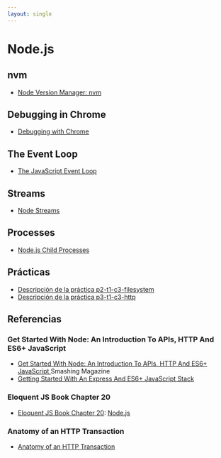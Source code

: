 ```yaml
---
layout: single
---
```

# Node.js

## nvm

* [Node Version Manager: nvm](nvm)

## Debugging in Chrome

* [Debugging with Chrome](debugging)

## The Event Loop

* [The JavaScript Event Loop](event-loop)

## Streams

* [Node Streams](streams)

## Processes

* [Node.js Child Processes]({{site.baseurl}}/tema2-async/processes)

## Prácticas

* [Descripción de la práctica p2-t1-c3-filesystem](practicas/p2-t1-c3-file-system/)
* [Descripción de la práctica p3-t1-c3-http](practicas/p3-t1-c3-http/)

## Referencias

### Get Started With Node: An Introduction To APIs, HTTP And ES6+ JavaScript

* [Get Started With Node: An Introduction To APIs, HTTP And ES6+ JavaScript
](https://www.smashingmagazine.com/2019/02/node-api-http-es6-javascript/) Smashing Magazine
* [Getting Started With An Express And ES6+ JavaScript Stack](https://www.smashingmagazine.com/2019/11/express-es6-javascript-stack-mongodb-mongoose-servers/)

### Eloquent JS Book Chapter 20

- [Eloquent JS Book Chapter 20](https://eloquentjavascript.net/20_node.html): [Node.js](https://eloquentjavascript.net/20_node.html)

### Anatomy of an HTTP Transaction

- [Anatomy of an HTTP Transaction](https://nodejs.org/en/docs/guides/anatomy-of-an-http-transaction/)
